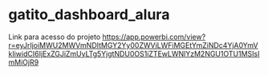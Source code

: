 # gatito_dashboard_alura
Link para acesso do projeto https://app.powerbi.com/view?r=eyJrIjoiMWU2MWVmNDItMGY2Yy00ZWViLWFiMGEtYmZiNDc4YjA0YmVkIiwidCI6IjExZGJiZmUyLTg5YjgtNDU0OS1iZTEwLWNlYzM2NGU1OTU1MSIsImMiOjR9
